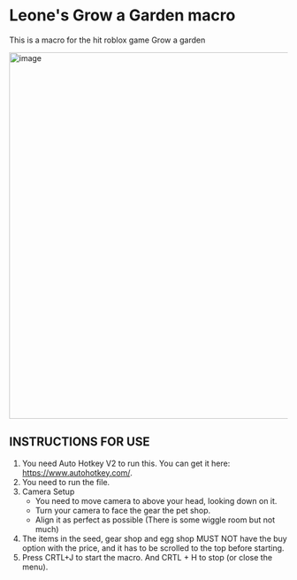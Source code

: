 # Leone's Grow a Garden macro
This is a macro for the hit roblox game Grow a garden

<img width="509" height="662" alt="image" src="https://github.com/user-attachments/assets/0defeb7e-9677-4b4e-8a68-32ea65567a09" />

## INSTRUCTIONS FOR USE
  1. You need Auto Hotkey V2 to run this. You can get it here: https://www.autohotkey.com/.
  2. You need to run the file.
  3. Camera Setup
     - You need to move camera to above your head, looking down on it.
     - Turn your camera to face the gear the pet shop.
     - Align it as perfect as possible (There is some wiggle room but not much)
  4. The items in the seed, gear shop and egg shop MUST NOT have the buy option with the price, and it has to be scrolled to the top before starting.
  5. Press CRTL+J to start the macro. And CRTL + H to stop (or close the menu).
